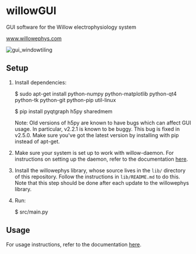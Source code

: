 # willowGUI
GUI software for the Willow electrophysiology system

www.willowephys.com

![gui_windowtiling](https://github.com/leaflabs/willowgui/blob/master/docs/user_guide/screenshots/gui_windowtiling.png)

## Setup

1. Install dependencies:

    $ sudo apt-get install python-numpy python-matplotlib python-qt4 python-tk python-git python-pip util-linux

    $ pip install pyqtgraph h5py sharedmem

   Note: Old versions of h5py are known to have bugs which can affect GUI
   usage. In particular, v2.2.1 is known to be buggy. This bug is fixed in
   v2.5.0. Make sure you've got the latest version by installing with pip
   instead of apt-get.

2. Make sure your system is set up to work with willow-daemon. For instructions on setting up the
    daemon, refer to the documentation [here](http://docs.willowephys.com/software_user_manual.html#daemon).

3. Install the willowephys library, whose source lives in the `lib/` directory
   of this repository. Follow the instructions in `lib/README.md` to do this.
   Note that this step should be done after each update to the willowephys
   library.

4. Run:

    $ src/main.py


## Usage
For usage instructions, refer to the documentation [here](http://docs.willowephys.com/software_user_manual.html#willowgui).

